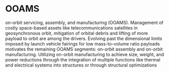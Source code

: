 # OOAMS
on-orbit servicing, assembly, and manufacturing (OOAMS). Management of costly space-based assets like telecommunications satellites in geosynchronous orbit, mitigation of orbital debris and lifting of more payload to orbit are among the drivers. Evolving past the dimensional limits imposed by launch vehicle fairings for low mass-to-volume ratio payloads motivates the remaining OOAMS segments: on-orbit assembly and on-orbit manufacturing. Utilizing on-orbit manufacturing to achieve size, weight, and power reductions through the integration of multiple functions like thermal and electrical systems into structures or through structural optimizations
